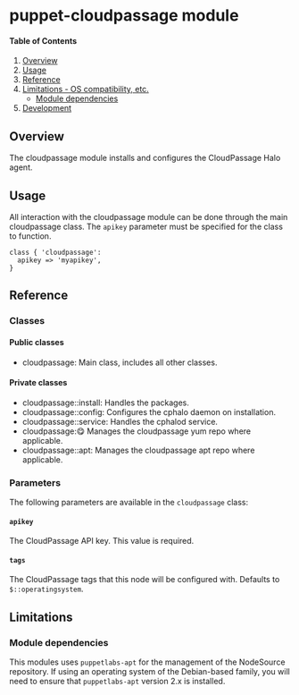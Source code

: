 # puppet-cloudpassage module


#### Table of Contents

1. [Overview](#overview)
1. [Usage](#usage)
1. [Reference](#reference)
1. [Limitations - OS compatibility, etc.](#limitations)
    * [Module dependencies](#module-dependencies)
1. [Development](#development)

## Overview

The cloudpassage module installs and configures the CloudPassage Halo agent.

## Usage

All interaction with the cloudpassage module can be done through the main cloudpassage class.
The `apikey` parameter must be specified for the class to function.

```
class { 'cloudpassage':
  apikey => 'myapikey',
}
```

## Reference

### Classes

#### Public classes

* cloudpassage: Main class, includes all other classes.

#### Private classes

* cloudpassage::install: Handles the packages.
* cloudpassage::config: Configures the cphalo daemon on installation.
* cloudpassage::service: Handles the cphalod service.
* cloudpassage::yum: Manages the cloudpassage yum repo where applicable.
* cloudpassage::apt: Manages the cloudpassage apt repo where applicable.

### Parameters

The following parameters are available in the `cloudpassage` class:

#### `apikey`

The CloudPassage API key. This value is required.

#### `tags`

The CloudPassage tags that this node will be configured with. Defaults to `$::operatingsystem`.

## Limitations

### Module dependencies

This modules uses `puppetlabs-apt` for the management of the NodeSource
repository. If using an operating system of the Debian-based family, you will
need to ensure that `puppetlabs-apt` version 2.x is installed.

<!---
#CPTAGS:community-unsupported automation deployment
#TBICON:images/ruby_icon.png
-->
